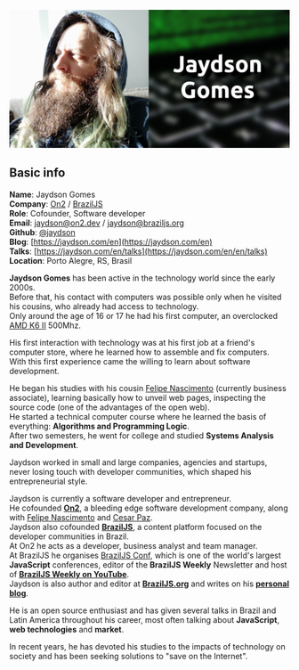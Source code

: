![Jaydson's header](./.github/assets/jaydson-github.png)

## Basic info
__Name__: Jaydson Gomes  
__Company__: [On2](https://on2.dev) / [BrazilJS](https://braziljs.org)  
__Role__: Cofounder, Software developer      
__Email__: [jaydson@on2.dev](mailto:jaydson@on2.dev) / [jaydson@braziljs.org](mailto:jaydson@braziljs.org)  
__Github__: [@jaydson](https://github.com/jaydson)  
__Blog__: [https://jaydson.com/en](https://jaydson.com/en)  
__Talks__: [https://jaydson.com/en/talks](https://jaydson.com/en/en/talks)  
__Location__: Porto Alegre, RS, Brasil  

__Jaydson Gomes__ has been active in the technology world since the early 2000s.  
Before that, his contact with computers was possible only when he visited his cousins, who already had access to technology.  
Only around the age of 16 or 17 he had his first computer, an overclocked [AMD K6 II](https://en.wikipedia.org/wiki/AMD_K6-2) 500Mhz.  

His first interaction with technology was at his first job at a friend's computer store, where he learned how to assemble and fix computers.  
With this first experience came the willing to learn about software development.  

He began his studies with his cousin [Felipe Nascimento](https://felipenmoura.com/) (currently business associate), learning basically how to unveil web pages, inspecting the source code (one of the advantages of the open web).  
He started a technical computer course where he learned the basis of everything: __Algorithms and Programming Logic__.  
After two semesters, he went for college and studied __Systems Analysis and Development__.  

Jaydson worked in small and large companies, agencies and startups, never losing touch with developer communities, which shaped his entrepreneurial style.  

Jaydson is currently a software developer and entrepreneur.  
He cofounded __[On2](https://on2.dev)__, a bleeding edge software development company, along with [Felipe Nascimento](https://felipenmoura.com/) and [Cesar Paz](https://www.linkedin.com/in/cesarpazdex/).  
Jaydson also cofounded __[BrazilJS](https://braziljs.org/)__, a content platform focused on the developer communities in Brazil.  
At On2 he acts as a developer, business analyst and team manager.  
At BrazilJS he organises ​[BrazilJS Conf](https://braziljs.org/conf), which is one of the world's largest __JavaScript__ conferences, editor of the **BrazilJS Weekly** Newsletter and host of [**BrazilJS Weekly on YouTube**](https://www.youtube.com/playlist?list=PLg2lQYZDBwOQDXKxy9yeqXG5njHbSHFFD).  
Jaydson is also author and editor at [**BrazilJS.org**](https://braziljs.org/blog) and writes on his [**personal blog**](https://jaydson.com).  

He is an open source enthusiast and has given several talks in Brazil and Latin America throughout his career, most often talking about __JavaScript__, __web technologies__ and __market__.  

In recent years, he has devoted his studies to the impacts of technology on society and has been seeking solutions to "save on the Internet".  
